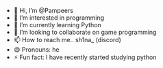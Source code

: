 - 👋 Hi, I’m @Pampeers
- 👀 I’m interested in programming
- 🌱 I’m currently learning Python
- 💞️ I’m looking to collaborate on game programming
- 📫 How to reach me.. sh1na_ (discord)
- 😄 Pronouns: he
- ⚡ Fun fact: I have recently started studying python

<!---
Pampeers is a ✨ special ✨ repository because its `README.md` (this file) appears on your GitHub profile.
You can click the Preview link to take a look at your changes.
--->
